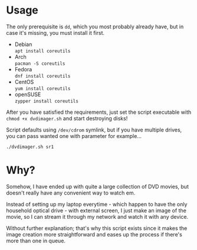# Usage
The only prerequisite is `dd`, which you most probably already have, but in case it's missing, you must install it first.

- Debian  
`apt install coreutils`
- Arch  
`pacman -S coreutils`
- Fedora  
`dnf install coreutils`
- CentOS  
`yum install coreutils`
- openSUSE  
`zypper install coreutils`

After you have satisfied the requirements, just set the script executable with `chmod +x dvdimager.sh` and start destroying disks!

Script defaults using `/dev/cdrom` symlink, but if you have multiple drives, you can pass wanted one with parameter for example...
```
./dvdimager.sh sr1
```

# Why?
Somehow, I have ended up with quite a large collection of DVD movies, but doesn't really have any convenient way to watch em.

Instead of setting up my laptop everytime - which happen to have the only household optical drive - with external screen, I just make an image of the movie, so I can stream it through my network and watch it with any device.

Without further explanation; that's why this script exists since it makes the image creation more straightforward and eases up the process if there's more than one in queue.